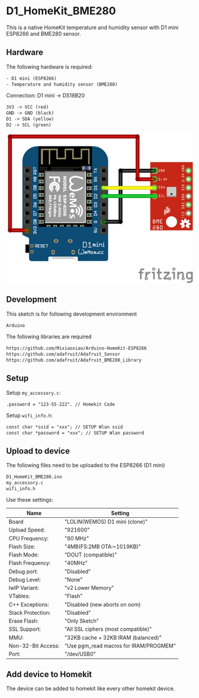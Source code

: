 # D1\_HomeKit\_BME280
This is a native HomeKit temperature and humidity sensor with D1 mini ESP8266 and BME280 sensor.

## Hardware
The following hardware is required:

```
- D1 mini (ESP8266)
- Temperature and humidity sensor (BME280)
```

Connection:
D1 mini -> DS18B20

```
3V3 -> VCC (red)
GND -> GND (black)
D1 -> SDA (yellow)
D2 -> SCL (green)
```

![Connection](/drawing.png)

## Development
This sketch is for following development environment

```
Arduino
```

The following libraries are required

```
https://github.com/Mixiaoxiao/Arduino-HomeKit-ESP8266
https://github.com/adafruit/Adafruit_Sensor
https://github.com/adafruit/Adafruit_BME280_Library
```

## Setup
Setup `my_accessory.c`:

```
.password = "123-55-222". // Homekit Code
```

Setup `wifi_info.h`:

```
const char *ssid = "xxx"; // SETUP Wlan ssid
const char *password = "xxx"; // SETUP Wlan password
```

## Upload to device
The following files need to be uploaded to the ESP8266 (D1 mini)

```
D1_HomeKit_BME280.ino
my_accessory.c
wifi_info.h
```

Use these settings:

| Name               | Setting                                 |
|--------------------|-----------------------------------------|
| Board              | "LOLIN(WEMOS) D1 mini (clone)"          |
| Upload Speed:      | "921600"                                |
| CPU Frequency:     | "80 MHz"                                |
| Flash Size:        | "4MB(FS:2MB OTA:~1019KB)"               |
| Flash Mode:        | "DOUT (compatible)"                     |
| Flash Frequency:   | "40MHz"                                 |
| Debug port:        | "Disabled"                              |
| Debug Level:       | "None"                                  |
| lwIP Variant:      | "v2 Lower Memory"                       |
| VTables:           | "Flash"                                 |
| C++ Exceptions:    | "Disabled (new aborts on oom)           |
| Stack Protection:  | "Disabled"                              |
| Erase Flash:       | "Only Sketch"                           |
| SSL Support:       | "All SSL ciphers (most compatible)"     |
| MMU:               | "32KB cache + 32KB IRAM (balanced)"     |
| Non-32-Bit Access: | "Use pgm\_read macros for IRAM/PROGMEM" |
| Port:              | "/dev/USB0"                             |


## Add device to Homekit
The device can be added to homekit like every other homekit device.

